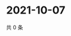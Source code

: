 # 2021-10-07

共 0 条

<!-- BEGIN WEIBO -->
<!-- 最后更新时间 Thu Oct 07 2021 03:00:41 GMT+0800 (China Standard Time) -->

<!-- END WEIBO -->
